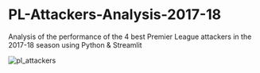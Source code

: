 # PL-Attackers-Analysis-2017-18
Analysis of the performance of the 4 best Premier League attackers in the 2017-18 season using Python & Streamlit

![pl_attackers](https://user-images.githubusercontent.com/112316526/187067309-34636d6c-c3b4-43f3-8435-9d6f47d847f7.gif)
